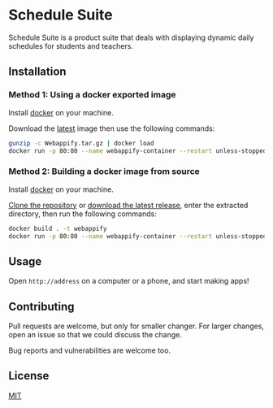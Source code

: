 # Schedule Suite

Schedule Suite is a product suite that deals with displaying dynamic daily schedules for students and teachers.

## Installation
### Method 1: Using a docker exported image
Install [docker](https://www.docker.com/) on your machine.

Download the [latest](https://github.com/NadavTasher/Webappify/releases/latest) image then use the following commands:
```bash
gunzip -c Webappify.tar.gz | docker load
docker run -p 80:80 --name webappify-container --restart unless-stopped -d webappify
```
### Method 2: Building a docker image from source
Install [docker](https://www.docker.com/) on your machine.

[Clone the repository](https://github.com/NadavTasher/Webappify/archive/master.zip) or [download the latest release](https://github.com/NadavTasher/Webappify/releases/latest), enter the extracted directory, then run the following commands:
```bash
docker build . -t webappify
docker run -p 80:80 --name webappify-container --restart unless-stopped -d webappify
```

## Usage
Open `http://address` on a computer or a phone, and start making apps!

## Contributing
Pull requests are welcome, but only for smaller changer.
For larger changes, open an issue so that we could discuss the change.

Bug reports and vulnerabilities are welcome too. 
## License
[MIT](https://choosealicense.com/licenses/mit/)